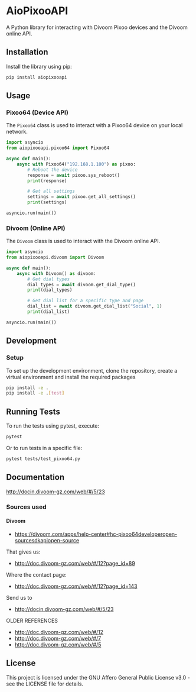 
# AioPixooAPI

A Python library for interacting with Divoom Pixoo devices and the Divoom online API.

## Installation

Install the library using pip:

```bash
pip install aiopixooapi
```

## Usage

### Pixoo64 (Device API)

The `Pixoo64` class is used to interact with a Pixoo64 device on your local network.

```python
import asyncio
from aiopixooapi.pixoo64 import Pixoo64

async def main():
    async with Pixoo64("192.168.1.100") as pixoo:
        # Reboot the device
        response = await pixoo.sys_reboot()
        print(response)

        # Get all settings
        settings = await pixoo.get_all_settings()
        print(settings)

asyncio.run(main())
```

### Divoom (Online API)

The `Divoom` class is used to interact with the Divoom online API.

```python
import asyncio
from aiopixooapi.divoom import Divoom

async def main():
    async with Divoom() as divoom:
        # Get dial types
        dial_types = await divoom.get_dial_type()
        print(dial_types)

        # Get dial list for a specific type and page
        dial_list = await divoom.get_dial_list("Social", 1)
        print(dial_list)

asyncio.run(main())
```

## Development
### Setup
To set up the development environment, clone the repository, create a virtual environment and install the required packages

```bash
pip install -e .
pip install -e .[test]
```

## Running Tests

To run the tests using pytest, execute:

```bash
pytest
```

Or to run tests in a specific file:

```bash
pytest tests/test_pixoo64.py
```

## Documentation

http://docin.divoom-gz.com/web/#/5/23

### Sources used

#### Divoom

* https://divoom.com/apps/help-center#hc-pixoo64developeropen-sourcesdkapiopen-source

That gives us:

* http://doc.divoom-gz.com/web/#/12?page_id=89

Where the contact page:

* http://doc.divoom-gz.com/web/#/12?page_id=143

Send us to

* http://docin.divoom-gz.com/web/#/5/23

OLDER REFERENCES

* http://doc.divoom-gz.com/web/#/12
* http://doc.divoom-gz.com/web/#/7
* http://doc.divoom-gz.com/web/#/5

## License

This project is licensed under the GNU Affero General Public License v3.0 - see the LICENSE file for details.
